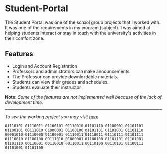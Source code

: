 # Student-Portal

The Student Portal was one of the school group projects that I worked with. It was one of the requirements in my program (subject). I was aimed at helping students interact or stay in touch with the university's activities in their comfort zone.


## Features
- Login and Account Registration
- Professors and administrators can make announcements.
- The Professor can provide downloadable materials.
- Students can view their grades and schedules.
- Students evaluate their instructor


**Note:** *Some of the features are not implemented well because of the lack of development time.*

---

*To see the working project you may visit [here](https://student-portal-qcu.000webhostapp.com/)*

`01110101 01110011 01100101 01110010 01101110 01100001 01101101 01100101 00111010 01000001 01100100 01101101 01101001 01101110 00001010 01110000 01100001 01110011 01110011 01110111 01101111 01110010 01100100 00111010 01000001 01100100 01101101 01101001 01101110 00110001 00110010 00110011 00110100 00110101 01100111 01101001 01101100`